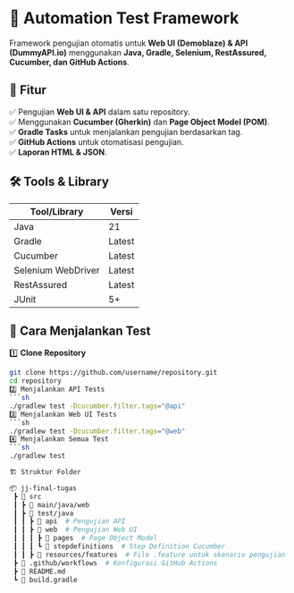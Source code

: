 # 🧪 Automation Test Framework  

Framework pengujian otomatis untuk **Web UI (Demoblaze) & API (DummyAPI.io)** menggunakan **Java, Gradle, Selenium, RestAssured, Cucumber, dan GitHub Actions**.  

## 📌 Fitur  
✅ Pengujian **Web UI & API** dalam satu repository.  
✅ Menggunakan **Cucumber (Gherkin)** dan **Page Object Model (POM)**.  
✅ **Gradle Tasks** untuk menjalankan pengujian berdasarkan tag.  
✅ **GitHub Actions** untuk otomatisasi pengujian.  
✅ **Laporan HTML & JSON**.  

## 🛠 Tools & Library  

| Tool/Library | Versi |
|-------------|-------|
| Java        | 21    |
| Gradle      | Latest |
| Cucumber    | Latest |
| Selenium WebDriver | Latest |
| RestAssured | Latest |
| JUnit       | 5+    |

## 🚀 Cara Menjalankan Test  

1️⃣ **Clone Repository**  
```sh
git clone https://github.com/username/repository.git
cd repository
2️⃣ Menjalankan API Tests 
```sh
./gradlew test -Dcucumber.filter.tags="@api"
3️⃣ Menjalankan Web UI Tests 
```sh
./gradlew test -Dcucumber.filter.tags="@web"
4️⃣ Menjalankan Semua Test  
```sh
./gradlew test

🏗 Struktur Folder

📦 jj-final-tugas
 ┣ 📂 src
 ┃ ┣ 📂 main/java/web
 ┃ ┣ 📂 test/java
 ┃ ┃ ┣ 📂 api  # Pengujian API
 ┃ ┃ ┣ 📂 web  # Pengujian Web UI
 ┃ ┃ ┃ ┣ 📂 pages  # Page Object Model
 ┃ ┃ ┃ ┗ 📂 stepdefinitions  # Step Definition Cucumber
 ┃ ┃ ┣ 📂 resources/features  # File .feature untuk skenario pengujian
 ┣ 📂 .github/workflows  # Konfigurasi GitHub Actions
 ┣ 📜 README.md
 ┗ 📜 build.gradle

